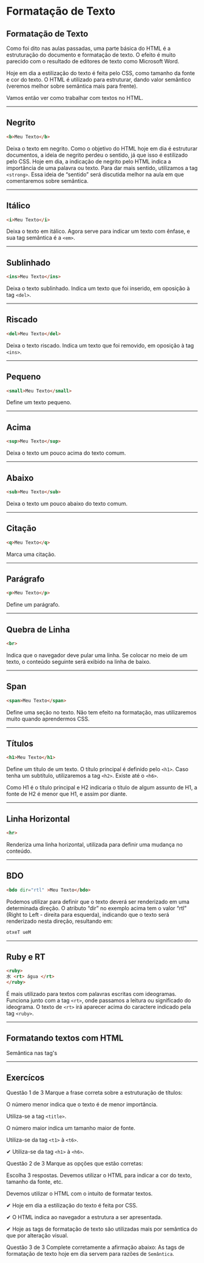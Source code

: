 # Formatação de Texto

## Formatação de Texto

Como foi dito nas aulas passadas, uma parte básica do HTML é a estruturação do documento e formatação de texto. O efeito é muito parecido com o resultado de editores de texto como Microsoft Word.

Hoje em dia a estilização do texto é feita pelo CSS, como tamanho da fonte e cor do texto. O HTML é utilizado para estruturar, dando valor semântico (veremos melhor sobre semântica mais para frente).

Vamos então ver como trabalhar com textos no HTML.

---

## Negrito

```HTML
<b>Meu Texto</b>
```

Deixa o texto em negrito. Como o objetivo do HTML hoje em dia é estruturar documentos, a ideia de negrito perdeu o sentido, já que isso é estilizado pelo CSS. Hoje em dia, a indicação de negrito pelo HTML indica a importância de uma palavra ou texto. Para dar mais sentido, utilizamos a tag `<strong>`. Essa ideia de “sentido” será discutida melhor na aula em que comentaremos sobre semântica.

---

## Itálico

```HTML
<i>Meu Texto</i>
```

Deixa o texto em itálico. Agora serve para indicar um texto com ênfase, e sua tag semântica é a `<em>`.

---

## Sublinhado

```HTML
<ins>Meu Texto</ins>
```

Deixa o texto sublinhado. Indica um texto que foi inserido, em oposição à tag `<del>`.

---

## Riscado

```HTML
<del>Meu Texto</del>
```

Deixa o texto riscado. Indica um texto que foi removido, em oposição à tag `<ins>`.

---

## Pequeno

```HTML
<small>Meu Texto</small>
```

Define um texto pequeno.

---

## Acima

```HTML
<sup>Meu Texto</sup>
```

Deixa o texto um pouco acima do texto comum.

---

## Abaixo

```HTML
<sub>Meu Texto</sub>
```

Deixa o texto um pouco abaixo do texto comum.

---

## Citação

```HTML
<q>Meu Texto</q>
```

Marca uma citação.

---

## Parágrafo

```HTML
<p>Meu Texto</p>
```

Define um parágrafo.

---

## Quebra de Linha

```HTML
<br>
```

Indica que o navegador deve pular uma linha. Se colocar no meio de um texto, o conteúdo seguinte será exibido na linha de baixo.

---

## Span

```HTML
<span>Meu Texto</span>
```

Define uma seção no texto. Não tem efeito na formatação, mas utilizaremos muito quando aprendermos CSS.

---

## Títulos

```HTML
<h1>Meu Texto</h1>
```

Define um título de um texto. O título principal é definido pelo `<h1>`. Caso tenha um subtítulo, utilizaremos a tag `<h2>`. Existe até o `<h6>`.

Como H1 é o título principal e H2 indicaria o título de algum assunto de H1, a fonte de H2 é menor que H1, e assim por diante.

---

## Linha Horizontal

```HTML
<hr>
```

Renderiza uma linha horizontal, utilizada para definir uma mudança no conteúdo.

---

## BDO

```HTML
<bdo dir="rtl" >Meu Texto</bdo>
```

Podemos utilizar para definir que o texto deverá ser renderizado em uma determinada direção. O atributo “dir” no exemplo acima tem o valor “rtl” (Right to Left - direita para esquerda), indicando que o texto será renderizado nesta direção, resultando em:

```HTML
otxeT ueM
```

---

## Ruby e RT

```HTML
<ruby>
水 <rt> água </rt>
</ruby>
```

É mais utilizado para textos com palavras escritas com ideogramas. Funciona junto com a tag `<rt>`, onde passamos a leitura ou significado do ideograma. O texto de `<rt>` irá aparecer acima do caractere indicado pela tag `<ruby>`.

---

## Formatando textos com HTML 

Semântica nas tag's

---

## Exercícos

Questão 1 de 3
Marque a frase correta sobre a estruturação de títulos:

O número menor indica que o texto é de menor importância.

Utiliza-se a tag `<title>`.

O número maior indica um tamanho maior de fonte.

Utiliza-se da tag `<t1>` à `<t6>`.

✔ Utiliza-se da tag `<h1>` à `<h6>`.


Questão 2 de 3
Marque as opções que estão corretas:

Escolha 3 respostas.
Devemos utilizar o HTML para indicar a cor do texto, tamanho da fonte, etc.

Devemos utilizar o HTML com o intuito de formatar textos.

✔ Hoje em dia a estilização do texto é feita por CSS.

✔ O HTML indica ao navegador a estrutura a ser apresentada.

✔ Hoje as tags de formatação de texto são utilizadas mais por semântica do que por alteração visual.

Questão 3 de 3
Complete corretamente a afirmação abaixo:
As tags de formatação de texto hoje em dia servem para razões de `Semântica`.